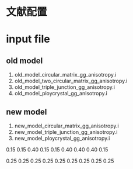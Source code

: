 # 文献配置

# input file

## old model
1. old_model_circular_matrix_gg_anisotropy.i
2. old_model_two_circular_matrix_gg_anisotropy.i
3. old_model_triple_junction_gg_anisotropy.i
4. old_model_ploycrystal_gg_anisotropy.i

## new model
1. new_model_circular_matrix_gg_anisotropy.i
2. new_model_triple_junction_gg_anisotropy.i
3. new_model_ploycrystal_gg_anisotropy.i


0.15 0.15 0.40
0.15 0.15 0.40
0.40 0.40 0.15

0.25 0.25 0.25
0.25 0.25 0.25
0.25 0.25 0.25
